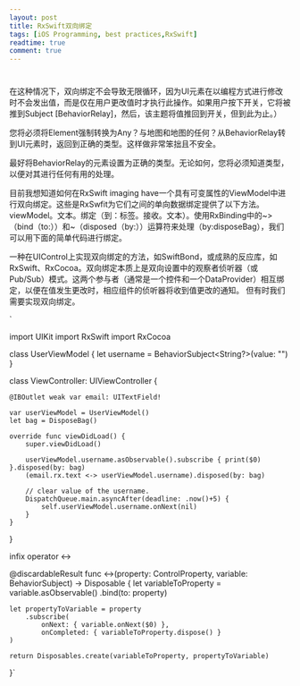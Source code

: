 ```yaml
---
layout: post
title: RxSwift双向绑定
tags: [iOS Programming, best practices,RxSwift]
readtime: true
comment: true
---
```


# 

在这种情况下，双向绑定不会导致无限循环，因为UI元素在以编程方式进行修改时不会发出值，而是仅在用户更改值时才执行此操作。如果用户按下开关，它将被推到Subject [BehaviorRelay]，然后，该主题将值推回到开关，但到此为止。）

您将必须将Element强制转换为Any？与地图和地图的任何？从BehaviorRelay转到UI元素时，返回到正确的类型。这样做非常笨拙且不安全。

最好将BehaviorRelay的元素设置为正确的类型。无论如何，您将必须知道类型，以便对其进行任何有用的处理。


目前我想知道如何在RxSwift imaging have一个具有可变属性的ViewModel中进行双向绑定。这些是RxSwfit为它们之间的单向数据绑定提供了以下方法。viewModel。文本。绑定（到：标签。接收。文本）。使用RxBinding中的~>（bind（to:））和~（disposed（by:））运算符来处理（by:disposeBag），我们可以用下面的简单代码进行绑定。

一种在UIControl上实现双向绑定的方法，如SwiftBond，或成熟的反应库，如RxSwift、RxCocoa。双向绑定本质上是双向设置中的观察者侦听器（或Pub/Sub）模式。这两个参与者（通常是一个控件和一个DataProvider）相互绑定，以便在值发生更改时，相应组件的侦听器将收到值更改的通知。
但有时我们需要实现双向绑定。

`

import UIKit
import RxSwift
import RxCocoa

class UserViewModel {
    let username = BehaviorSubject<String?>(value: "")
}


class ViewController: UIViewController {

    @IBOutlet weak var email: UITextField!

    var userViewModel = UserViewModel()
    let bag = DisposeBag()

    override func viewDidLoad() {
        super.viewDidLoad()

        userViewModel.username.asObservable().subscribe { print($0) }.disposed(by: bag)
        (email.rx.text <-> userViewModel.username).disposed(by: bag)

        // clear value of the username.
        DispatchQueue.main.asyncAfter(deadline: .now()+5) {
            self.userViewModel.username.onNext(nil)
        }
    }
}

infix operator <->

@discardableResult func <-><T>(property: ControlProperty<T>, variable: BehaviorSubject<T>) -> Disposable {
    let variableToProperty = variable.asObservable()
        .bind(to: property)

    let propertyToVariable = property
        .subscribe(
            onNext: { variable.onNext($0) },
            onCompleted: { variableToProperty.dispose() }
    )

    return Disposables.create(variableToProperty, propertyToVariable)
}`


